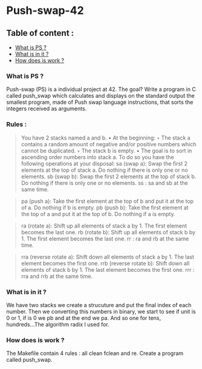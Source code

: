 # Push-swap-42

## Table of content :
* [What is PS ?](#what-is-PS-)
* [What is in it ?](#what-is-in-it-)
* [How does is work ?](#how-does-is-work-)

### What is PS ?
 Push-swap (PS) is a individual project at 42.
 The goal? Write a program in C called push_swap which calculates and displays
 on the standard output the smallest program, made of Push swap language instructions,
 that sorts the integers received as arguments.
 ### Rules :
 
 >You have 2 stacks named a and b.
• At the beginning:
◦ The stack a contains a random amount of negative and/or positive numbers
which cannot be duplicated.
◦ The stack b is empty.
• The goal is to sort in ascending order numbers into stack a. To do so you have the
following operations at your disposal:
sa (swap a): Swap the first 2 elements at the top of stack a.
Do nothing if there is only one or no elements.
sb (swap b): Swap the first 2 elements at the top of stack b.
Do nothing if there is only one or no elements.
ss : sa and sb at the same time.

>pa (push a): Take the first element at the top of b and put it at the top of a.
Do nothing if b is empty.
>pb (push b): Take the first element at the top of a and put it at the top of b.
Do nothing if a is empty.

>ra (rotate a): Shift up all elements of stack a by 1.
The first element becomes the last one.
rb (rotate b): Shift up all elements of stack b by 1.
The first element becomes the last one.
rr : ra and rb at the same time.

>rra (reverse rotate a): Shift down all elements of stack a by 1.
The last element becomes the first one.
rrb (reverse rotate b): Shift down all elements of stack b by 1.
The last element becomes the first one.
rrr : rra and rrb at the same time.
### What is in it ?
 We have two stacks we create a strucuture and put the final index of each number. Then we converting this numbers in binary, we start to see if unit is 0 or 1, if is 0 we pb and at the end we pa. And so one for tens, hundreds...The algorithm radix I used for.

### How does is work ?
The Makefile contain 4 rules : all clean fclean and re.
Create a program called push_swap.
<a href="https://zupimages.net/viewer.php?id=22/12/c0qs.png"><img src="https://zupimages.net/up/22/12/c0qs.png" alt="" /></a>
<a href="https://zupimages.net/viewer.php?id=22/12/f1cs.png"><img src="https://zupimages.net/up/22/12/f1cs.png" alt="" /></a>
